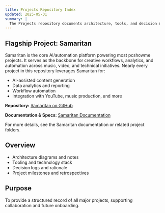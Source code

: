 ```yaml
---
title: Projects Repository Index
updated: 2025-05-31
summary: |
  The Projects repository documents architecture, tools, and decision maps for all major initiatives. It includes technical notes, project timelines, and rationale for key choices, supporting both ongoing development and historical reference.
---
```


## Flagship Project: Samaritan
Samaritan is the core AI/automation platform powering most pcshowme projects. It serves as the backbone for creative workflows, analytics, and automation across music, video, and technical initiatives. Nearly every project in this repository leverages Samaritan for:
- AI-assisted content generation
- Data analytics and reporting
- Workflow automation
- Integration with YouTube, music production, and more

**Repository:** [Samaritan on GitHub](https://github.com/pcshowme/projects/tree/main/Linux-Backend)

**Documentation & Specs:** [Samaritan Documentation](https://github.com/pcshowme/projects/tree/main/Linux-Backend/Documentation)

For more details, see the Samaritan documentation or related project folders.

## Overview
- Architecture diagrams and notes
- Tooling and technology stack
- Decision logs and rationale
- Project milestones and retrospectives

## Purpose
To provide a structured record of all major projects, supporting collaboration and future onboarding.
